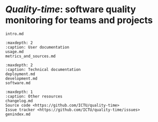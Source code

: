 # *Quality-time*: software quality monitoring for teams and projects

```{toctree}
intro.md
```

```{toctree}
:maxdepth: 2
:caption: User documentation
usage.md
metrics_and_sources.md
```

```{toctree}
:maxdepth: 2
:caption: Technical documentation
deployment.md
development.md
software.md
```

```{toctree}
:maxdepth: 1
:caption: Other resources
changelog.md
Source code <https://github.com/ICTU/quality-time>
Issue tracker <https://github.com/ICTU/quality-time/issues>
genindex.md
```

